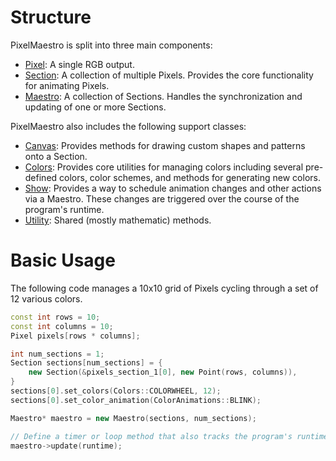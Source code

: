 # Structure
PixelMaestro is split into three main components:
* [Pixel](pixel.md): A single RGB output.
* [Section](section.md): A collection of multiple Pixels. Provides the core functionality for animating Pixels.
* [Maestro](maestro.md): A collection of Sections. Handles the synchronization and updating of one or more Sections.

PixelMaestro also includes the following support classes:
* [Canvas](canvas.md): Provides methods for drawing custom shapes and patterns onto a Section.
* [Colors](colors.md): Provides core utilities for managing colors including several pre-defined colors, color schemes, and methods for generating new colors.
* [Show](show.md): Provides a way to schedule animation changes and other actions via a Maestro. These changes are triggered over the course of the program's runtime.
* [Utility](utility.md): Shared (mostly mathematic) methods.

# Basic Usage
The following code manages a 10x10 grid of Pixels cycling through a set of 12 various colors.
```c++
const int rows = 10;
const int columns = 10;
Pixel pixels[rows * columns];

int num_sections = 1;
Section sections[num_sections] = {
	new Section(&pixels_section_1[0], new Point(rows, columns)),
}
sections[0].set_colors(Colors::COLORWHEEL, 12);
sections[0].set_color_animation(ColorAnimations::BLINK);

Maestro* maestro = new Maestro(sections, num_sections);

// Define a timer or loop method that also tracks the program's runtime in milliseconds
maestro->update(runtime);
```

